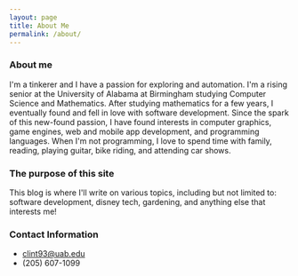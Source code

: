 ```yaml
---
layout: page
title: About Me
permalink: /about/
---
```


### About me
I'm a tinkerer and I have a passion for exploring and automation. I'm a rising senior at the University of Alabama at Birmingham studying Computer Science and Mathematics. After studying mathematics for a few years, I eventually found and fell in love with software development. Since the spark of this new-found passion, I have found interests in computer graphics, game engines, web and mobile app development, and programming languages. When I'm not programming, I love to spend time with family, reading, playing guitar, bike riding, and attending car shows.

### The purpose of this site
This blog is where I'll write on various topics, including but not limited to: software development, disney tech, gardening, and anything else that interests me! 

### Contact Information

- clint93@uab.edu
- (205) 607-1099